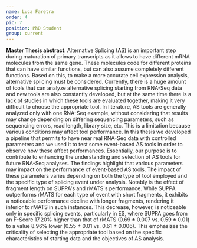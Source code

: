 ```yaml
---
name: Luca Faretra
order: 4
pic: 7
position: PhD Student
group: current
---
```

**Master Thesis abstract**: Alternative Splicing (AS) is an important step during maturation of primary transcripts as it allows to have different mRNA molecules from the same gene. These molecules code for different proteins that can have similar functions, but can also assume completely different functions. Based on this, to make a more accurate cell expression analysis, alternative splicing must be considered. Currently, there is a huge amount of tools that can analyze alternative splicing starting from RNA-Seq data and new tools are also constantly developed, but at the same time there is a lack of studies in which these tools are evaluated together, making it very difficult to choose the appropriate tool. In literature, AS tools are generally analyzed only with one RNA-Seq example, without considering that results may change depending on differing sequencing parameters, such as sequencing errors, read length, library size, etc. This is a limitation because various conditions may affect tool performance. In this thesis we developed a pipeline that permits to have near real RNA-Seq data with controlled parameters and we used it to test some event-based AS tools in order to observe how these affect performances. Essentially, our purpose is to contribute to enhancing the understanding and selection of AS tools for future RNA-Seq analyses. The findings highlight that various parameters may impact on the performance of event-based AS tools. The impact of these parameters varies depending on both the type of tool employed and the specific type of splicing event under analysis. Notably is the effect of fragment length on SUPPA's and rMATS's performance. While SUPPA outperforms rMATS for each type of event with short fragments, it exhibits a noticeable performance decline with longer fragments, rendering it inferior to rMATS in such instances. This decrease, however, is noticeable only in specific splicing events, particularly in ES, where SUPPA goes from an F-Score 17.20\% higher than that of rMATS (0.69 ± 0.007 vs. 0.59 ± 0.01) to a value 8.96\% lower (0.55 ± 0.01 vs. 0.61 ± 0.006). This emphasizes the criticality of selecting the appropriate tool based on the specific characteristics of starting data and the objectives of AS analysis.
